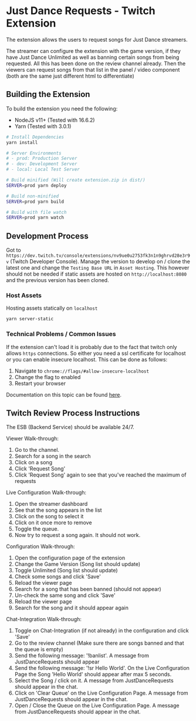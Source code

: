 # Just Dance Requests - Twitch Extension
The extension allows the users to request songs for Just Dance streamers. 

The streamer can configure the extension with the game version, if they have Just Dance Unlimited as well as banning certain songs from being requested.
All this has been done on the review channel already. Then the viewers can request songs from that list in the panel / video component (both are the same just different html to differentiate)

## Building the Extension
To build the extension you need the following:
- NodeJS v11+ (Tested with 16.6.2)
- Yarn (Tested with 3.0.1)

```bash
# Install Dependencies
yarn install

# Server Environments
# - prod: Production Server
# - dev: Development Server
# - local: Local Test Server

# Build minified (Will create extension.zip in dist/)
SERVER=prod yarn deploy

# Build non-minified
SERVER=prod yarn build

# Build with file watch
SERVER=prod yarn watch
```

## Development Process
Got to `https://dev.twitch.tv/console/extensions/nv9ue0u2753fk3n1n9ghrvd28e3r9v` (Twitch Developer Console).
Manage the version to develop on / clone the latest one and change the `Testing Base URL` in `Asset Hosting`.
This however should not be needed if static assets are hosted on `http://localhost:8080` and the previous version has been cloned.

### Host Assets
Hosting assets statically on `localhost`

```bash
yarn server-static
```

### Technical Problems / Common Issues
If the extension can't load it is probably due to the fact that twitch only allows `https` connections. So either you need a ssl certificate for localhost or you can enable insecure localhost. This can be done as follows:

1. Navigate to `chrome://flags/#allow-insecure-localhost`
2. Change the flag to enabled
3. Restart your browser

Documentation on this topic can be found [here](https://dev.twitch.tv/docs/extensions#develop-your-extension).

## Twitch Review Process Instructions
The ESB (Backend Service) should be available 24/7.

Viewer Walk-through:
1. Go to the channel.
2. Search for a song in the search
3. Click on a song
4. Click 'Request Song'
5. Click 'Request Song' again to see that you've reached the maximum of requests

Live Configuration Walk-through:
1. Open the streamer dashboard
2. See that the song appears in the list
3. Click on the song to select it
4. Click on it once more to remove
5. Toggle the queue.
6. Now try to request a song again. It should not work.

Configuration Walk-through:
1. Open the configuration page of the extension
2. Change the Game Version (Song list should update)
3. Toggle Unlimited (Song list should update)
4. Check some songs and click 'Save'
5. Reload the viewer page
6. Search for a song that has been banned (should not appear)
7. Un-check the same song and click 'Save'
8. Reload the viewer page
9. Search for the song and it should appear again

Chat-Integration Walk-through:
1. Toggle on Chat-Integration (if not already) in the configuration and click 'Save'
2. Go to the review channel (Make sure there are songs banned and that the queue is empty)
3. Send the following message: '!banlist'. A message from JustDanceRequests should appear
4. Send the following message: '!sr Hello World'. On the Live Configuration Page the Song 'Hello World' should appear after max 5 seconds.
5. Select the Song / click on it. A message from JustDanceRequests should appear in the chat.
6. Click on 'Clear Queue' on the Live Configuration Page. A message from JustDanceRequests should appear in the chat.
7. Open / Close the Queue on the Live Configuration Page. A message from JustDanceRequests should appear in the chat.